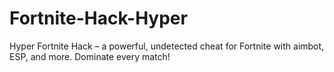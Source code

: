# Fortnite-Hack-Hyper
Hyper Fortnite Hack – a powerful, undetected cheat for Fortnite with aimbot, ESP, and more. Dominate every match!
